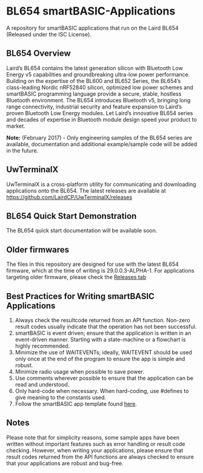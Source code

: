 ﻿BL654 smartBASIC-Applications
=============================

A repository for smartBASIC applications that run on the Laird BL654 (Released under the ISC License).

BL654 Overview
------------
Laird’s BL654 contains the latest generation silicon with Bluetooth Low Energy v5 capabilities and groundbreaking ultra-low power performance. Building on the expertise of the BL600 and BL652 Series, the BL654’s class-leading Nordic nRF52840 silicon, optimized low power schemes and smartBASIC programming language provide a secure, stable, hostless Bluetooth environment. The BL654 introduces Bluetooth v5, bringing long range connectivity, industrial security and feature expansion to Laird’s proven Bluetooth Low Energy modules. Let Laird’s innovative BL654 series and decades of expertise in Bluetooth module design speed your product to market.

**Note:** (February 2017) - Only engineering samples of the BL654 series are available, documentation and additional example/sample code will be added in the future.

UwTerminalX
-----------
UwTerminalX is a cross-platform utility for communicating and downloading applications onto the BL654. The latest releases are available at https://github.com/LairdCP/UwTerminalX/releases

BL654 Quick Start Demonstration
-------------------------------
The BL654 quick start documentation will be available soon.

Older firmwares
-------------------------------
The files in this repository are designed for use with the latest BL654 firmware, which at the time of writing is 29.0.0.3-ALPHA-1. For applications targeting older firmware, please check the [Releases tab](https://github.com/LairdCP/BL654-Applications/releases)

Best Practices for Writing smartBASIC Applications
-------------------------------
1. Always check the resultcode returned from an API function. Non-zero result codes usually indicate that the operation has not been successful.
2. smartBASIC is event driven; ensure that the application is written in an event-driven manner. Starting with a state-machine or a flowchart is highly recommended.
3. Minimize the use of WAITEVENTs; ideally, WAITEVENT should be used only once at the end of the program to ensure the app is simple and robust.
4. Minimize radio usage when possible to save power.
5. Use comments wherever possible to ensure that the application can be read and understood.
6. Only hard-code when necessary. When hard-coding, use #defines to give meaning to the constants used.
7. Follow the smartBASIC app  template found [here](https://github.com/LairdCP/BL654-Applications/blob/master/Applications/ttt.template.sb).

Notes
-------------------------------
Please note that for simplicity reasons, some sample apps have been written without important features such as error handling or result code checking. However, when writing your applications, please ensure that result codes returned from the API functions are always checked to ensure that your applications are robust and bug-free.
